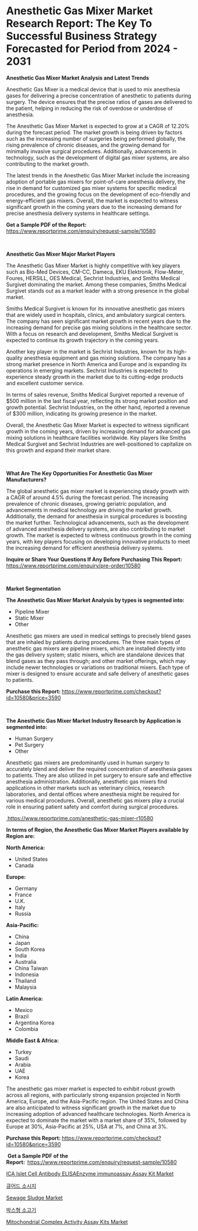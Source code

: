 <p><h1>Anesthetic Gas Mixer Market Research Report: The Key To Successful Business Strategy Forecasted for Period from 2024 - 2031</h1></p><p><strong>Anesthetic Gas Mixer Market Analysis and Latest Trends</strong></p>
<p><p>Anesthetic Gas Mixer is a medical device that is used to mix anesthesia gases for delivering a precise concentration of anesthetic to patients during surgery. The device ensures that the precise ratios of gases are delivered to the patient, helping in reducing the risk of overdose or underdose of anesthesia.</p><p>The Anesthetic Gas Mixer Market is expected to grow at a CAGR of 12.20% during the forecast period. The market growth is being driven by factors such as the increasing number of surgeries being performed globally, the rising prevalence of chronic diseases, and the growing demand for minimally invasive surgical procedures. Additionally, advancements in technology, such as the development of digital gas mixer systems, are also contributing to the market growth.</p><p>The latest trends in the Anesthetic Gas Mixer Market include the increasing adoption of portable gas mixers for point-of-care anesthesia delivery, the rise in demand for customized gas mixer systems for specific medical procedures, and the growing focus on the development of eco-friendly and energy-efficient gas mixers. Overall, the market is expected to witness significant growth in the coming years due to the increasing demand for precise anesthesia delivery systems in healthcare settings.</p></p>
<p><strong>Get a Sample PDF of the Report:&nbsp;</strong> <a href="https://www.reportprime.com/enquiry/request-sample/10580">https://www.reportprime.com/enquiry/request-sample/10580</a></p>
<p>&nbsp;</p>
<p><strong>Anesthetic Gas Mixer Major Market Players</strong></p>
<p><p>The Anesthetic Gas Mixer Market is highly competitive with key players such as Bio-Med Devices, CM-CC, Dameca, EKU Elektronik, Flow-Meter, Foures, HERSILL, OES Medical, Sechrist Industries, and Smiths Medical Surgivet dominating the market. Among these companies, Smiths Medical Surgivet stands out as a market leader with a strong presence in the global market.</p><p>Smiths Medical Surgivet is known for its innovative anesthetic gas mixers that are widely used in hospitals, clinics, and ambulatory surgical centers. The company has seen significant market growth in recent years due to the increasing demand for precise gas mixing solutions in the healthcare sector. With a focus on research and development, Smiths Medical Surgivet is expected to continue its growth trajectory in the coming years.</p><p>Another key player in the market is Sechrist Industries, known for its high-quality anesthesia equipment and gas mixing solutions. The company has a strong market presence in North America and Europe and is expanding its operations in emerging markets. Sechrist Industries is expected to experience steady growth in the market due to its cutting-edge products and excellent customer service.</p><p>In terms of sales revenue, Smiths Medical Surgivet reported a revenue of $500 million in the last fiscal year, reflecting its strong market position and growth potential. Sechrist Industries, on the other hand, reported a revenue of $300 million, indicating its growing presence in the market.</p><p>Overall, the Anesthetic Gas Mixer Market is expected to witness significant growth in the coming years, driven by increasing demand for advanced gas mixing solutions in healthcare facilities worldwide. Key players like Smiths Medical Surgivet and Sechrist Industries are well-positioned to capitalize on this growth and expand their market share.</p></p>
<p>&nbsp;</p>
<p><strong>What Are The Key Opportunities For Anesthetic Gas Mixer Manufacturers?</strong></p>
<p><p>The global anesthetic gas mixer market is experiencing steady growth with a CAGR of around 4.5% during the forecast period. The increasing prevalence of chronic diseases, growing geriatric population, and advancements in medical technology are driving the market growth. Additionally, the demand for anesthesia in surgical procedures is boosting the market further. Technological advancements, such as the development of advanced anesthesia delivery systems, are also contributing to market growth. The market is expected to witness continuous growth in the coming years, with key players focusing on developing innovative products to meet the increasing demand for efficient anesthesia delivery systems.</p></p>
<p><strong>Inquire or Share Your Questions If Any Before Purchasing This Report:</strong> <a href="https://www.reportprime.com/enquiry/pre-order/10580">https://www.reportprime.com/enquiry/pre-order/10580</a></p>
<p>&nbsp;</p>
<p><strong>Market Segmentation</strong></p>
<p><strong>The Anesthetic Gas Mixer Market Analysis by types is segmented into:</strong></p>
<p><ul><li>Pipeline Mixer</li><li>Static Mixer</li><li>Other</li></ul></p>
<p><p>Anesthetic gas mixers are used in medical settings to precisely blend gases that are inhaled by patients during procedures. The three main types of anesthetic gas mixers are pipeline mixers, which are installed directly into the gas delivery system; static mixers, which are standalone devices that blend gases as they pass through; and other market offerings, which may include newer technologies or variations on traditional mixers. Each type of mixer is designed to ensure accurate and safe delivery of anesthetic gases to patients.</p></p>
<p><strong>Purchase this Report:&nbsp;</strong><a href="https://www.reportprime.com/checkout?id=10580&price=3590">https://www.reportprime.com/checkout?id=10580&price=3590</a></p>
<p>&nbsp;</p>
<p><strong>The Anesthetic Gas Mixer Market Industry Research by Application is segmented into:</strong></p>
<p><ul><li>Human Surgery</li><li>Pet Surgery</li><li>Other</li></ul></p>
<p><p>Anesthetic gas mixers are predominantly used in human surgery to accurately blend and deliver the required concentration of anesthesia gases to patients. They are also utilized in pet surgery to ensure safe and effective anesthesia administration. Additionally, anesthetic gas mixers find applications in other markets such as veterinary clinics, research laboratories, and dental offices where anesthesia might be required for various medical procedures. Overall, anesthetic gas mixers play a crucial role in ensuring patient safety and comfort during surgical procedures.</p></p>
<p><a href="https://www.reportprime.com/anesthetic-gas-mixer-r10580">&nbsp;https://www.reportprime.com/anesthetic-gas-mixer-r10580</a></p>
<p><strong>In terms of Region, the Anesthetic Gas Mixer Market Players available by Region are:</strong></p>
<p>
    <p> <strong> North America: </strong>
        <ul>
            <li>United States</li>
            <li>Canada</li>
        </ul>
        </p> 
    <p> <strong> Europe: </strong>
        <ul>
            <li>Germany</li>
            <li>France</li>
            <li>U.K.</li>
            <li>Italy</li>
            <li>Russia</li>
        </ul>
        </p> 
    <p> <strong> Asia-Pacific: </strong>
        <ul>
            <li>China</li>
            <li>Japan</li>
            <li>South Korea</li>
            <li>India</li>
            <li>Australia</li>
            <li>China Taiwan</li>
            <li>Indonesia</li>
            <li>Thailand</li>
            <li>Malaysia</li>
        </ul>
        </p> 
    <p> <strong> Latin America: </strong>
        <ul>
            <li>Mexico</li>
            <li>Brazil</li>
            <li>Argentina Korea</li>
            <li>Colombia</li>
        </ul>
        </p> 
    <p> <strong> Middle East & Africa: </strong>
        <ul>
            <li>Turkey</li>
            <li>Saudi</li>
            <li>Arabia</li>
            <li>UAE</li>
            <li>Korea</li>
        </ul>
    </p>
    </p>
<p><p>The anesthetic gas mixer market is expected to exhibit robust growth across all regions, with particularly strong expansion projected in North America, Europe, and the Asia-Pacific region. The United States and China are also anticipated to witness significant growth in the market due to increasing adoption of advanced healthcare technologies. North America is expected to dominate the market with a market share of 35%, followed by Europe at 30%, Asia-Pacific at 25%, USA at 7%, and China at 3%.</p></p>
<p><strong>Purchase this Report: </strong><a href="https://www.reportprime.com/checkout?id=10580&price=3590">https://www.reportprime.com/checkout?id=10580&price=3590</a></p>
<p>&nbsp;<strong>Get a Sample PDF of the Report:&nbsp;&nbsp;</strong><a href="https://www.reportprime.com/enquiry/request-sample/10580">https://www.reportprime.com/enquiry/request-sample/10580</a></p>
<p><strong></strong></p>
<p><p><a href="https://github.com/wusalecollins540tpqoz/Market-Research-Report-List-2/blob/main/ica-islet-cell-antibody-elisaenzyme-immunoassay-assay-kit-market.md">ICA Islet Cell Antibody ELISAEnzyme immunoassay Assay Kit Market</a></p><p><a href="https://github.com/vsap75a286l/Market-Research-Report-List-1/blob/main/654115221974.md">큐어드 소시지</a></p><p><a href="https://issuu.com/reportprime-2/docs/sewage-sludge-market-size-2030.pptx">Sewage Sludge Market</a></p><p><a href="https://github.com/Maeennan456456/Market-Research-Report-List-1/blob/main/508094321975.md">박스형 소고기</a></p><p><a href="https://github.com/pjcfca/Market-Research-Report-List-2/blob/main/mitochondrial-complex-activity-assay-kits-market.md">Mitochondrial Complex Activity Assay Kits Market</a></p></p>